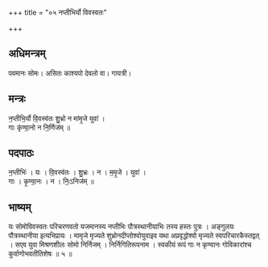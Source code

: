 +++
title = "०५ नप्तीभिर्यो विवस्वतः"

+++
## अधिमन्त्रम्
पवमानः सोमः। असितः काश्यपो देवलो वा। गायत्री।

## मन्त्रः
न॒प्तीभि॒र्यो वि॒वस्व॑तः शु॒भ्रो न मा॑मृ॒जे युवा॑ ।  
गाः कृ॑ण्वा॒नो न नि॒र्णिज॑म् ॥

## पदपाठः
न॒प्तीभिः॑ । यः । वि॒वस्व॑तः । शु॒भ्रः । न । म॒मृ॒जे । युवा॑ ।  
गाः । कृ॒ण्वा॒नः । न । निः॒ऽनिज॑म् ॥

## भाष्यम्
यः सोमोविवस्वतः परिचरणवतो यजमानस्य नप्तीभिः पौत्रस्थानीयाभिः तस्य हस्तः पुत्रः । अङ्गुलयः पौत्रस्थानीया इत्यभिप्रायः । मामृजे मृज्यते शुभ्रोनदीप्तोश्वोयुवाइव यथा अप्रवृद्धोश्वो मृज्यते स्वपरिचारकैस्तद्वत् । सएव युवा मिश्रणशीलः सोमो निर्निजम् । निर्निगितिरूपनाम । स्वकीयं रूपं गाः न कृण्वानः गोविकारांश्च कुर्वाणोभवतीतिशेषः ॥ ५ ॥